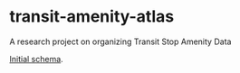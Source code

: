 # transit-amenity-atlas
A research project on organizing Transit Stop Amenity Data

[Initial schema](schema.md).
